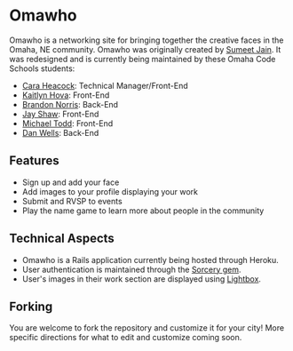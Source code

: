 Omawho
======

Omawho is a networking site for bringing together the creative faces in the Omaha, NE community. Omawho was originally created by [Sumeet Jain](https://github.com/sumeetjain). It was redesigned and is currently being maintained by these Omaha Code Schools students:

- [Cara Heacock](https://github.com/Caraheacock): Technical Manager/Front-End
- [Kaitlyn Hova](https://github.com/kaitlynhova): Front-End
- [Brandon Norris](https://github.com/BLNorris): Back-End
- [Jay Shaw](https://github.com/jayshaw): Front-End
- [Michael Todd](https://github.com/michaelsedits): Front-End
- [Dan Wells](https://github.com/danwells): Back-End

## Features

- Sign up and add your face
- Add images to your profile displaying your work
- Submit and RVSP to events
- Play the name game to learn more about people in the community

## Technical Aspects

- Omawho is a Rails application currently being hosted through Heroku.
- User authentication is maintained through the [Sorcery gem](https://rubygems.org/gems/sorcery/versions/0.8.5).
- User's images in their work section are displayed using [Lightbox](http://lokeshdhakar.com/projects/lightbox2/).

## Forking

You are welcome to fork the repository and customize it for your city! More specific directions for what to edit and customize coming soon.